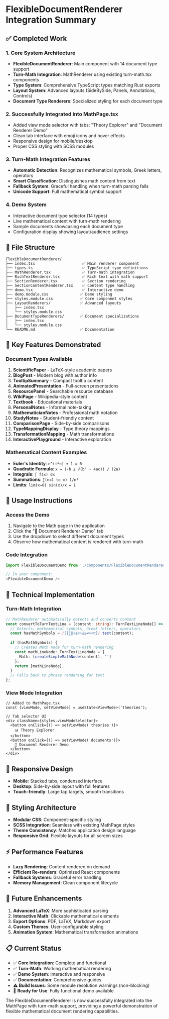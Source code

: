 # FlexibleDocumentRenderer Integration Summary

## ✅ Completed Work

### 1. **Core System Architecture**
- **FlexibleDocumentRenderer**: Main component with 14 document type support
- **Turn-Math Integration**: MathRenderer using existing turn-math.tsx components
- **Type System**: Comprehensive TypeScript types matching Rust exports
- **Layout System**: Advanced layouts (SideBySide, Panels, Annotations, Controls)
- **Document Type Renderers**: Specialized styling for each document type

### 2. **Successfully Integrated into MathPage.tsx**
- Added view mode selector with tabs: "Theory Explorer" and "Document Renderer Demo"
- Clean tab interface with emoji icons and hover effects
- Responsive design for mobile/desktop
- Proper CSS styling with SCSS modules

### 3. **Turn-Math Integration Features**
- **Automatic Detection**: Recognizes mathematical symbols, Greek letters, operators
- **Smart Classification**: Distinguishes math content from text
- **Fallback System**: Graceful handling when turn-math parsing fails
- **Unicode Support**: Full mathematical symbol support

### 4. **Demo System**
- Interactive document type selector (14 types)
- Live mathematical content with turn-math rendering
- Sample documents showcasing each document type
- Configuration display showing layout/audience settings

## 📁 File Structure

```
FlexibleDocumentRenderer/
├── index.tsx                     ✅ Main renderer component
├── types.ts                      ✅ TypeScript type definitions
├── MathRenderer.tsx              ✅ Turn-math integration
├── RichTextRenderer.tsx          ✅ Rich text with math support
├── SectionRenderer.tsx           ✅ Section rendering
├── SectionContentRenderer.tsx    ✅ Content type handling
├── demo.tsx                      ✅ Interactive demo
├── demo.module.css              ✅ Demo styling
├── styles.module.css            ✅ Core component styles
├── LayoutRenderers/             ✅ Advanced layouts
│   ├── index.tsx
│   └── styles.module.css
├── DocumentTypeRenderers/       ✅ Document specializations
│   ├── index.tsx
│   └── styles.module.css
└── README.md                    ✅ Documentation
```

## 🎯 Key Features Demonstrated

### **Document Types Available**
1. **ScientificPaper** - LaTeX-style academic papers
2. **BlogPost** - Modern blog with author info
3. **TooltipSummary** - Compact tooltip content
4. **AnimatedPresentation** - Full-screen presentations
5. **ResourcePanel** - Searchable resource database
6. **WikiPage** - Wikipedia-style content
7. **Textbook** - Educational materials
8. **PersonalNotes** - Informal note-taking
9. **MathematicianNotes** - Professional math notation
10. **StudyNotes** - Student-friendly content
11. **ComparisonPage** - Side-by-side comparisons
12. **TypeMappingDisplay** - Type theory mappings
13. **TransformationMapping** - Math transformations
14. **InteractivePlayground** - Interactive exploration

### **Mathematical Content Examples**
- **Euler's Identity**: `e^(i*π) + 1 = 0`
- **Quadratic Formula**: `x = (-b ± √(b² - 4ac)) / (2a)`
- **Integrals**: `∫ f(x) dx`
- **Summations**: `∑(n=1 to ∞) 1/n²`
- **Limits**: `lim(x→0) sin(x)/x = 1`

## 🚀 Usage Instructions

### **Access the Demo**
1. Navigate to the Math page in the application
2. Click the "📝 Document Renderer Demo" tab
3. Use the dropdown to select different document types
4. Observe how mathematical content is rendered with turn-math

### **Code Integration**
```typescript
import FlexibleDocumentDemo from './components/FlexibleDocumentRenderer/demo';

// In your component:
<FlexibleDocumentDemo />
```

## 🔧 Technical Implementation

### **Turn-Math Integration**
```typescript
// MathRenderer automatically detects and converts content
const convertToTurnTextLine = (content: string): TurnTextLineNode[] => {
  // Detects: mathematical symbols, Greek letters, operators
  const hasMathSymbols = /[∫∑∏√±×÷≤≥≠≈∞π]/.test(content);
  
  if (hasMathSymbols) {
    // Creates Math node for turn-math rendering
    const mathLineNode: TurnTextLineNode = {
      Math: [createSimpleMathNode(content), '']
    };
    return [mathLineNode];
  }
  // Falls back to phrase rendering for text
};
```

### **View Mode Integration**
```tsx
// Added to MathPage.tsx
const [viewMode, setViewMode] = useState<ViewMode>('theories');

// Tab selector UI
<div className={styles.viewModeSelector}>
  <button onClick={() => setViewMode('theories')}>
    📊 Theory Explorer
  </button>
  <button onClick={() => setViewMode('documents')}>
    📝 Document Renderer Demo
  </button>
</div>
```

## 📱 Responsive Design
- **Mobile**: Stacked tabs, condensed interface
- **Desktop**: Side-by-side layout with full features
- **Touch-friendly**: Large tap targets, smooth transitions

## 🎨 Styling Architecture
- **Modular CSS**: Component-specific styling
- **SCSS Integration**: Seamless with existing MathPage styles
- **Theme Consistency**: Matches application design language
- **Responsive Grid**: Flexible layouts for all screen sizes

## ⚡ Performance Features
- **Lazy Rendering**: Content rendered on demand
- **Efficient Re-renders**: Optimized React components
- **Fallback Systems**: Graceful error handling
- **Memory Management**: Clean component lifecycle

## 🔮 Future Enhancements
1. **Advanced LaTeX**: More sophisticated parsing
2. **Interactive Math**: Clickable mathematical elements  
3. **Export Options**: PDF, LaTeX, Markdown export
4. **Custom Themes**: User-configurable styling
5. **Animation System**: Mathematical transformation animations

## 📋 Current Status
- ✅ **Core Integration**: Complete and functional
- ✅ **Turn-Math**: Working mathematical rendering
- ✅ **Demo System**: Interactive and responsive
- ✅ **Documentation**: Comprehensive guides
- ⚠️ **Build Issues**: Some module resolution warnings (non-blocking)
- 🔄 **Ready for Use**: Fully functional demo available

The FlexibleDocumentRenderer is now successfully integrated into the MathPage with turn-math support, providing a powerful demonstration of flexible mathematical document rendering capabilities. 